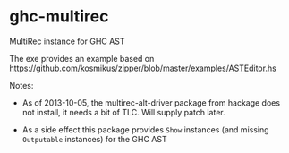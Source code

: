 ghc-multirec
============

MultiRec instance for GHC AST

The exe provides an example based on
<https://github.com/kosmikus/zipper/blob/master/examples/ASTEditor.hs>

Notes:

* As of 2013-10-05, the multirec-alt-driver package from hackage
  does not install, it needs a bit of TLC. Will supply patch later.

* As a side effect this package provides `Show` instances (and missing
  `Outputable` instances) for the GHC AST
